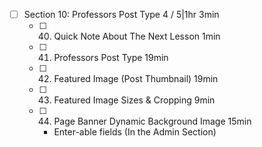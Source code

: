 - [ ] Section 10: Professors Post Type 4 / 5|1hr 3min
  - [ ] 40. Quick Note About The Next Lesson 1min
  - [ ] 41. Professors Post Type 19min
  - [ ] 42. Featured Image (Post Thumbnail) 19min
  - [ ] 43. Featured Image Sizes & Cropping 9min
  - [ ] 44. Page Banner Dynamic Background Image 15min
    - Enter-able fields (In the Admin Section)

